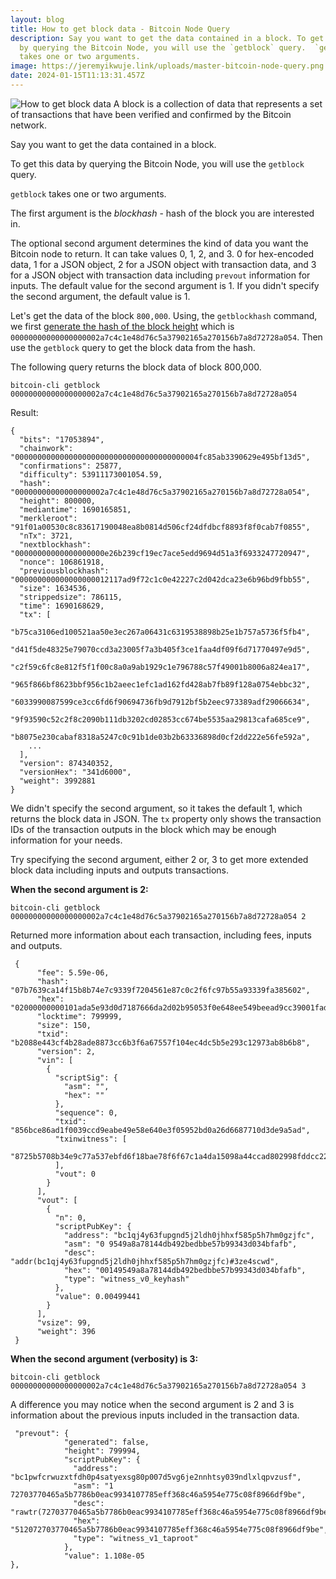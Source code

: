 ```yaml
---
layout: blog
title: How to get block data - Bitcoin Node Query
description: Say you want to get the data contained in a block. To get this data
  by querying the Bitcoin Node, you will use the `getblock` query.  `getblock`
  takes one or two arguments.
image: https://jeremyikwuje.link/uploads/master-bitcoin-node-query.png
date: 2024-01-15T11:13:31.457Z
---
```

![How to get block data](https://jeremyikwuje.link/uploads/getblock.png) A block is a collection of data that represents a set of transactions that have been verified and confirmed by the Bitcoin network.

Say you want to get the data contained in a block.

To get this data by querying the Bitcoin Node, you will use the `getblock` query.

`getblock` takes one or two arguments.

The first argument is the _blockhash_ - hash of the block you are interested in.

The optional second argument determines the kind of data you want the Bitcoin node to return. It can take values 0, 1, 2, and 3. 0 for hex-encoded data, 1 for a JSON object, 2 for a JSON object with transaction data, and 3 for a JSON object with transaction data including `prevout` information for inputs. The default value for the second argument is 1. If you didn't specify the second argument, the default value is 1.

Let's get the data of the block `800,000`. Using, the `getblockhash` command, we first [generate the hash of the block height](https://jeremyikwuje.link/how-to-get-a-block-hash-bitcoin-node-query/) which is `00000000000000000002a7c4c1e48d76c5a37902165a270156b7a8d72728a054`. Then use the `getblock` query to get the block data from the hash.

The following query returns the block data of block 800,000.

```
bitcoin-cli getblock 00000000000000000002a7c4c1e48d76c5a37902165a270156b7a8d72728a054

```

Result:

```
{
  "bits": "17053894",
  "chainwork": "00000000000000000000000000000000000000004fc85ab3390629e495bf13d5",
  "confirmations": 25877,
  "difficulty": 53911173001054.59,
  "hash": "00000000000000000002a7c4c1e48d76c5a37902165a270156b7a8d72728a054",
  "height": 800000,
  "mediantime": 1690165851,
  "merkleroot": "91f01a00530c8c83617190048ea8b0814d506cf24dfdbcf8893f8f0cab7f0855",
  "nTx": 3721,
  "nextblockhash": "00000000000000000000e26b239cf19ec7ace5edd9694d51a3f6933247720947",
  "nonce": 106861918,
  "previousblockhash": "000000000000000000012117ad9f72c1c0e42227c2d042dca23e6b96bd9fbb55",
  "size": 1634536,
  "strippedsize": 786115,
  "time": 1690168629,
  "tx": [
    "b75ca3106ed100521aa50e3ec267a06431c6319538898b25e1b757a5736f5fb4",
    "d41f5de48325e79070ccd3a23005f7a3b405f3ce1faa4df09f6d71770497e9d5",
    "c2f59c6fc8e812f5f1f00c8a0a9ab1929c1e796788c57f49001b8006a824ea17",
    "965f866bf8623bbf956c1b2aeec1efc1ad162fd428ab7fb89f128a0754ebbc32",
    "6033990087599ce3cc6fd6f90694736fb9d7912bf5b2eec973389adf29066634",
    "9f93590c52c2f8c2090b111db3202cd02853cc674be5535aa29813cafa685ce9",
    "b8075e230cabaf8318a5247c0c91b1de03b2b63336898d0cf2dd222e56fe592a",
    ...
  ],
  "version": 874340352,
  "versionHex": "341d6000",
  "weight": 3992881
}

```

We didn't specify the second argument, so it takes the default 1, which returns the block data in JSON. The `tx` property only shows the transaction IDs of the transaction outputs in the block which may be enough information for your needs.

Try specifying the second argument, either 2 or, 3 to get more extended block data including inputs and outputs transactions.

**When the second argument is 2:**

```
bitcoin-cli getblock 00000000000000000002a7c4c1e48d76c5a37902165a270156b7a8d72728a054 2

```

Returned more information about each transaction, including fees, inputs and outputs.

```
 {
      "fee": 5.59e-06,
      "hash": "07b7639ca14f15b8b74e7c9339f7204561e87c0c2f6fc97b55a93339fa385602",
      "hex": "02000000000101ada5e93d0d7187666da2d02b95053f0e648ee549beead9cc39001fad86ce6b8500000000000000000001f19e0700000000001600149549a8a78144db492bedbbe57b99343d034bfafb01408725b5708b34e9c77a537ebfd6f18bae78f6f67c1a4da15098a44ccad802998fddcc225023731c8729461ebee6eebf1a200a0df86a141aff703dc6a572db5438ff340c00",
      "locktime": 799999,
      "size": 150,
      "txid": "b2088e443cf4b28ade8873cc6b3f6a67557f104ec4dc5b5e293c12973ab8b6b8",
      "version": 2,
      "vin": [
        {
          "scriptSig": {
            "asm": "",
            "hex": ""
          },
          "sequence": 0,
          "txid": "856bce86ad1f0039ccd9eabe49e58e640e3f05952bd0a26d6687710d3de9a5ad",
          "txinwitness": [
            "8725b5708b34e9c77a537ebfd6f18bae78f6f67c1a4da15098a44ccad802998fddcc225023731c8729461ebee6eebf1a200a0df86a141aff703dc6a572db5438"
          ],
          "vout": 0
        }
      ],
      "vout": [
        {
          "n": 0,
          "scriptPubKey": {
            "address": "bc1qj4y63fupgnd5j2ldh0jhhxf585p5h7hm0gzjfc",
            "asm": "0 9549a8a78144db492bedbbe57b99343d034bfafb",
            "desc": "addr(bc1qj4y63fupgnd5j2ldh0jhhxf585p5h7hm0gzjfc)#3ze4scwd",
            "hex": "00149549a8a78144db492bedbbe57b99343d034bfafb",
            "type": "witness_v0_keyhash"
          },
          "value": 0.00499441
        }
      ],
      "vsize": 99,
      "weight": 396
 }

```

**When the second argument (verbosity) is 3:**

```
bitcoin-cli getblock 00000000000000000002a7c4c1e48d76c5a37902165a270156b7a8d72728a054 3

```

A difference you may notice when the second argument is 2 and 3 is information about the previous inputs included in the transaction data.

```
 "prevout": {
            "generated": false,
            "height": 799994,
            "scriptPubKey": {
              "address": "bc1pwfcrwuzxtfdh0p4satyexsg80p007d5vg6je2nnhtsy039ndlxlqpvzusf",
              "asm": "1 72703770465a5b7786b0eac9934107785eff368c46a5954e775c08f8966df9be",
              "desc": "rawtr(72703770465a5b7786b0eac9934107785eff368c46a5954e775c08f8966df9be)#a4l8g0vq",
              "hex": "512072703770465a5b7786b0eac9934107785eff368c46a5954e775c08f8966df9be",
              "type": "witness_v1_taproot"
            },
            "value": 1.108e-05
},
```
